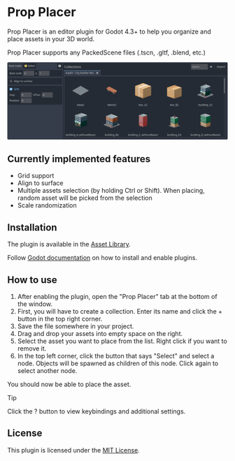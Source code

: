 # Prop Placer
Prop Placer is an editor plugin for Godot 4.3+ to help you organize and place assets in your 3D world.

Prop Placer supports any PackedScene files (.tscn, .gltf, .blend, etc.)

![](screenshot_1.png)

## Currently implemented features
* Grid support
* Align to surface
* Multiple assets selection (by holding Ctrl or Shift). When placing, random asset will be picked from the selection
* Scale randomization

## Installation
The plugin is available in the [Asset Library](https://godotengine.org/asset-library/asset/2846).

Follow [Godot documentation](https://docs.godotengine.org/en/stable/tutorials/plugins/editor/installing_plugins.html) on how to install and enable plugins.

## How to use
1. After enabling the plugin, open the "Prop Placer" tab at the bottom of the window.
2. First, you will have to create a collection. Enter its name and click the + button in the top right corner.
3. Save the file somewhere in your project.
4. Drag and drop your assets into empty space on the right. 
5. Select the asset you want to place from the list. Right click if you want to remove it.
6. In the top left corner, click the button that says "Select" and select a node. Objects will be spawned as children of this node. Click again to select another node.

You should now be able to place the asset.

> [!TIP]
> Click the ? button to view keybindings and additional settings.

## License
This plugin is licensed under the [MIT License](https://github.com/fstxz/prop_placer/blob/master/LICENSE.txt).
